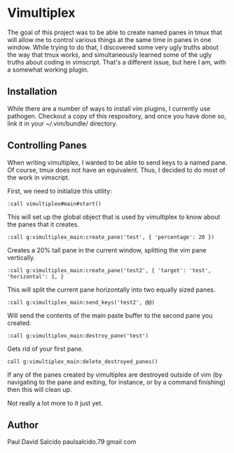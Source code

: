 # Vimultiplex

The goal of this project was to be able to create named panes in tmux that will
allow me to control various things at the same time in panes in one window.
While trying to do that, I discovered some very ugly truths about the way that
tmux works, and simultaneously learned some of the ugly truths about coding in
vimscript.  That's a different issue, but here I am, with a somewhat working
plugin.

## Installation

While there are a number of ways to install vim plugins, I currently use
pathogen.  Checkout a copy of this respository, and once you have done so,
link it in your ~/.vim/bundle/ directory.

## Controlling Panes

When writing vimultiplex, I wanted to be able to send keys to a named pane.  Of
course, tmux does not have an equivalent.  Thus, I decided to do most of the
work in vimscript.

First, we need to initialize this utility:

```
:call vimultiplex#main#start()
```

This will set up the global object that is used by vimultiplex to know about the
panes that it creates.

```
:call g:vimultiplex_main:create_pane('test', { 'percentage': 20 })
```

Creates a 20% tall pane in the current window, splitting the vim pane
vertically.

```
:call g:vimultiplex_main:create_pane('test2', { 'target': 'test', 'horizontal': 1, }
```

This will split the current pane horizontally into two equally sized panes.

```
:call g:vimultiplex_main:send_keys('test2', @@)
```

Will send the contents of the main paste buffer to the second pane you created.

```
:call g:vimultiplex_main:destroy_pane('test')
```

Gets rid of your first pane.

```
call g:vimultiplex_main:delete_destroyed_panes()
```

If any of the panes created by vimultiplex are destroyed outside of vim (by
navigating to the pane and exiting, for instance, or by a command finishing)
then this will clean up.

Not really a lot more to it just yet.

## Author

Paul David Salcido paulsalcido.79 <at> gmail <dot> com
